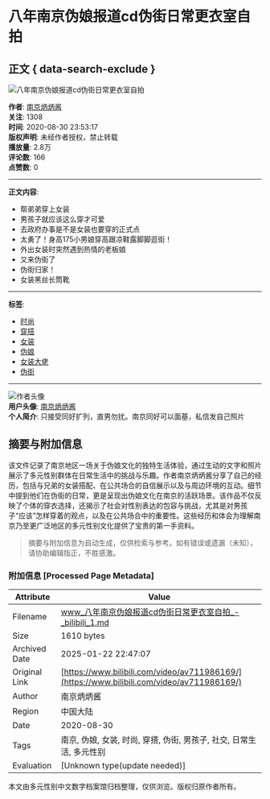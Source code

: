 # 八年南京伪娘报道cd伪街日常更衣室自拍

## 正文 { data-search-exclude }


![八年南京伪娘报道cd伪街日常更衣室自拍](https://i2.hdslb.com/bfs/archive/53fe0251c66cfa83eaf3ba1ec4d73cd10e016693.jpg@518w_290h_1c_!web-video-share-cover.webp)

**作者**: [南京炳炳酱](https://space.bilibili.com/457071313)  
**关注**: 1308  
**时间**: 2020-08-30 23:53:17  
**版权声明**: 未经作者授权，禁止转载  
**播放量**: 2.8万  
**评论数**: 166  
**点赞数**: 0  

---

**正文内容**:
- 帮弟弟穿上女装
- 男孩子就应该这么穿才可爱
- 去政府办事是不是女装也要穿的正式点
- 太勇了！身高175小男娘穿高跟凉鞋露脚脚逛街！
- 外出女装时突然遇到热情的老板娘
- 又来伪街了
- 伪街归家！
- 女装黑丝长筒靴

---

**标签**:
- [时尚](https://www.bilibili.com/v/fashion)
- [穿搭](https://www.bilibili.com/v/fashion/clothing)
- [女装](https://search.bilibili.com/all?keyword=%E5%A5%B3%E8%A3%85&from_source=video_tag)
- [伪娘](https://search.bilibili.com/all?keyword=%E4%BC%AA%E5%A8%98&from_source=video_tag)
- [女装大佬](https://search.bilibili.com/all?keyword=%E5%A5%B3%E8%A3%85%E5%A4%A7%E4%BD%AC&from_source=video_tag)
- [伪街](https://search.bilibili.com/all?keyword=%E4%BC%AA%E8%A1%97&from_source=video_tag)

---

![作者头像](https://i1.hdslb.com/bfs/face/e85cf73e3ab3bd68e49b95215102b57988cae481.jpg@96w.webp)  
**用户头像**: [南京炳炳酱](https://space.bilibili.com/457071313)  
**个人简介**: 只接受同好扩列，直男勿扰。南京同好可以面基，私信发自己照片
<!-- tcd_original_link https://www.bilibili.com/video/av711986169/ -->


## 摘要与附加信息

<!-- tcd_abstract -->
该文件记录了南京地区一场关于伪娘文化的独特生活体验，通过生动的文字和照片展示了多元性别群体在日常生活中的挑战与乐趣。作者南京炳炳酱分享了自己的经历，包括与兄弟的女装搭配、在公共场合的自信展示以及与周边环境的互动。细节中提到他们在伪街的日常，更是呈现出伪娘文化在南京的活跃场景。该作品不仅反映了个体的穿衣选择，还揭示了社会对性别表达的包容与挑战，尤其是对男孩子“应该”怎样穿着的观点，以及在公共场合中的重要性。这些经历和体会为理解南京乃至更广泛地区的多元性别文化提供了宝贵的第一手资料。
<!-- tcd_abstract_end -->

> 摘要与附加信息为自动生成，仅供检索与参考。如有错误或遗漏（未知），请协助编辑指正，不胜感激。

### 附加信息 [Processed Page Metadata]

| Attribute       | Value                                  |
|-----------------|----------------------------------------|
| Filename        | www_八年南京伪娘报道cd伪街日常更衣室自拍_-_bilibili_1.md                             |
| Size            | 1610 bytes                           |
| Archived Date   | 2025-01-22 22:47:07                             |
| Original Link   | [https://www.bilibili.com/video/av711986169/](https://www.bilibili.com/video/av711986169/)                       |
| Author          | 南京炳炳酱                               |
| Region          | 中国大陆                               |
| Date            | 2020-08-30                                 |
| Tags            | 南京, 伪娘, 女装, 时尚, 穿搭, 伪街, 男孩子, 社交, 日常生活, 多元性别                                 |
| Evaluation            | [Unknown type(update needed)]                                 |
<!-- tcd_table_end -->

本文由多元性别中文数字档案馆归档整理，仅供浏览。版权归原作者所有。

